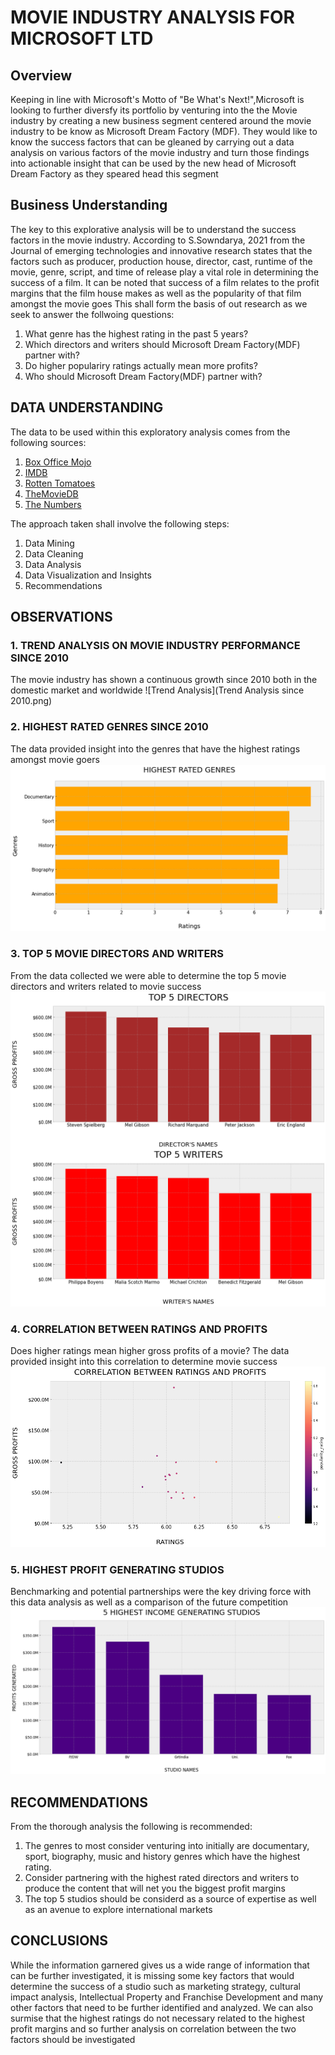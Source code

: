 # MOVIE INDUSTRY ANALYSIS FOR MICROSOFT LTD


## Overview

Keeping in line with Microsoft's Motto of "Be What's Next!",Microsoft is looking to further diversfy its portfolio by venturing into the the Movie industry by creating a new business segment centered around the movie industry to be know as Microsoft Dream Factory (MDF). They would like to know the success factors that can be gleaned by carrying out a data analysis on various factors of the movie industry and turn those findings into actionable insight that can be used by the new head of Microsoft Dream Factory as they speared head this segment


## Business Understanding

The key to this explorative analysis will be to understand the success factors in the movie industry. According to S.Sowndarya, 2021 from the Journal of emerging technologies and innovative research states that the factors such as producer, production house, director, cast, runtime of the movie, genre, script, and time of release play a vital role in determining the success of a film. It can be noted that success of a film relates to the profit margins that the film house makes as well as the popularity of that film amongst the movie goes
This shall form the basis of out research as we seek to answer the follwoing questions:
1. What genre has the highest rating in the past 5 years?
2. Which directors and writers should Microsoft Dream Factory(MDF) partner with?
3. Do higher populariry ratings actually mean more profits?
4. Who should Microsoft Dream Factory(MDF) partner with?

## DATA UNDERSTANDING
The data to be used within this exploratory analysis comes from the following sources:
1. [Box Office Mojo](https://www.boxofficemojo.com/)
2. [IMDB](https://www.imdb.com/)
3. [Rotten Tomatoes](https://www.rottentomatoes.com/)
4. [TheMovieDB](https://www.themoviedb.org/)
5. [The Numbers](https://www.the-numbers.com/)

The approach taken shall involve the following steps:
1. Data Mining
2. Data Cleaning
3. Data Analysis 
4. Data Visualization and Insights
5. Recommendations 

## OBSERVATIONS 

### 1. TREND ANALYSIS ON MOVIE INDUSTRY PERFORMANCE SINCE 2010
The movie industry has shown a continuous growth since 2010 both in the domestic market and worldwide
![Trend Analysis](Trend Analysis since 2010.png)

### 2. HIGHEST RATED GENRES SINCE 2010
The data provided insight into the genres that have the highest ratings amongst movie goers
![Highest_Genre_Ratings](Highest_Rated_Genres.png)

### 3. TOP 5 MOVIE DIRECTORS AND WRITERS
From the data collected we were able to determine the top 5 movie directors and writers related to movie success
![Top_Directors_and_Writers](Top_5_Directors_and_Writers.png)

### 4. CORRELATION BETWEEN RATINGS AND PROFITS
Does higher ratings mean higher gross profits of a movie? The data provided insight into this correlation to determine movie success
![Correlation_Analysis](Correlation_Analysis.png)

### 5. HIGHEST PROFIT GENERATING STUDIOS
Benchmarking and potential partnerships were the key driving force with this data analysis as well as a comparison of the future competition
![Best_Studios](Top_5_studios.png)

## RECOMMENDATIONS
From the thorough analysis the following is recommended:
1. The genres to most consider venturing into initially are documentary, sport, biography, music and history genres which have the highest rating.
2. Consider partnering with the highest rated directors and writers to produce the content that will net you the biggest profit margins
3. The top 5 studios should be considerd as a source of expertise as well as an avenue to explore international markets

## CONCLUSIONS
While the information garnered gives us a wide range of information that can be further investigated, it is missing some key factors that would determine the success of a studio such as marketing strategy, cultural impact analysis, Intellectual Property and Franchise Development and many other factors that need to be further identified and analyzed. 
We can also surmise that the highest ratings do not necessary related to the highest profit margins and so further analysis on correlation between the two factors should be investigated
